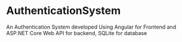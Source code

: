 # AuthenticationSystem
An Authentication System developed Using Angular for Frontend and ASP.NET Core Web API for backend, SQLite for database
